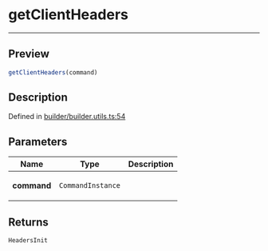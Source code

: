 
      
# getClientHeaders

<div class="api-docs__separator" data-reactroot="">

---

</div><div class="api-docs__section">

## Preview

</div><div class="api-docs__preview fn">

```ts
getClientHeaders(command)
```

</div><div class="api-docs__section">

## Description

</div><div class="api-docs__description"><span class="api-docs__do-not-parse">



</span></div><div class="api-docs__definition">

Defined in [builder/builder.utils.ts:54](https://github.com/BetterTyped/hyper-fetch/blob/1a97772c/packages/core/src/builder/builder.utils.ts#L54)

</div><div class="api-docs__section">

## Parameters

</div><div class="api-docs__parameters"><table><thead><tr><th>Name</th><th>Type</th><th>Description</th></tr></thead><tbody><tr param-data="command"><td>

**command**

</td><td>

`CommandInstance`

</td><td>



</td></tr></tbody></table></div><div class="api-docs__section">

## Returns

</div><div class="api-docs__returns">

```ts
HeadersInit
```

</div>